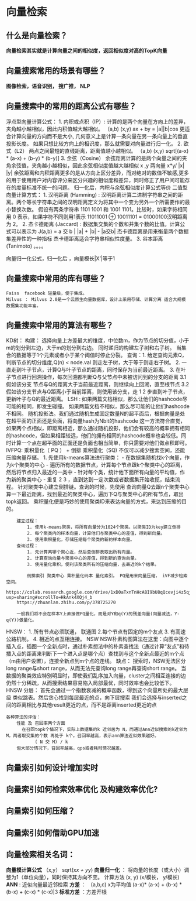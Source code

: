 # 向量检索

## 什么是向量检索？
  **向量检索其实就是计算向量之间的相似度，返回相似度对高的TopK向量**
## 向量搜索常用的场景有哪些？
  **图像检索，语音识别， 搜广推， NLP**
## 向量搜索中的常用的距离公式有哪些？
  浮点型向量计算公式：
    1. 内积或点积（IP）: 计算的是两个向量在方向上的差异，夹角越小越相似，因此内积值越大越相似。 （a,b) (x,y)  ax + by  = |a||b|cos
                 更适合计算向量的方向而不是大小,  几何意义上是计算一条向量在另一条向量上的垂直投影长度。 
                 如果只想比较方向上的相识度，那么就需要对向量进行归一化。
    2. 欧式（L2） 两点之间最短的直线距离，距离值越小越相似。 （a,b) (x,y)  sqrt[(a-x) * (a-x) + (b-y) * (b-y)]
    3. 余弦（Cosine） 余弦距离计算的是两个向量之间的夹角余弦值，夹角越小越相似，因此余弦相似度值越大越相似  x ,y 两向量 x*y/ |x| |y|
        余弦距离和内积距离更多的是从方向上区分差异，而对绝对的数值不敏感,更多的用于使用用户对内容评分来区分兴趣的相似度和差异，同时修正了用户间可能存在的度量标准不统一的问题。 归一化后，内积与余弦相似度计算公式等价
  二值型向量计算方式：
    1. 汉明距离 (Hamming) :  汉明距离计算二进制字符串之间的距离。两个等长字符串之间的汉明距离定义为将其中一个变为另外一个所需要作的最小替换次数。
        假设有两条字符串 1101 1001 和 1001 1101。比较时，如果字符相同用 0 表示，如果字符不同则用1表示 11011001 ⊕ 10011101 = 01000100汉明距离为 2。
    2. 杰卡德距离 (Jaccard) :
             数据集交集的个数和并集个数的比值。计算公式可以表示为 
            J(a,b) = a 交 b | |a| + |b| - |a交b|  杰卡德距离是用来衡量两个数据集差异性的一种指标 杰卡德距离适合字符串相似性度量。
    3. 谷本距离 (Tanimoto) 。。。。

  向量归一化公式，归一化后 ，向量模长|X’|等于1 

## 向量搜索中常用的库有哪些？
    Faiss  facebook 轻量级，便于集成。
    Milvus ： Milvus 2.0是一个云原生向量数据库，设计上采用存储、计算分离 适合大规模数据集功能丰富。
## 向量搜索中常用的算法有哪些？
   KD树：
        构建：
            选择向量上方差最大的维度，中位数m，作为节点的切分值，小于m的划分到左边，大于m的划分到右边。 同时递归的构建左子树和右子树。
            当集合的数据等于1个元素或者小于某个阈值时停止分裂。
        查询：1. 给定查询元素Q，判断节点的切分维度,Q(n) < node.val 则走左子树，大于等于则走右子树。 
             2. 一直走到叶子节点，计算Q与叶子节点的距离，同时保存为当前最近距离。
             3. 在叶子节点进行回溯操作，每次回溯都判断Q与父节点中未被访问到的分支的距离
                3.1 假如该分支 节点与Q的距离大于当前最近距离，则继续向上回溯，直至根节点
                3.2 假如该分支节点与Q距离小于当前距离，则使用该分支，走 1 2 步直到叶子节点，更新叶子与Q的最近距离。 
   LSH :
        如果两篇文档相似，那么让他们的hashcode尽可能的相同，即发生碰撞。
        如果两篇文档不相似，那么尽可能的让他们hashcode不相同。
        随机投影法。我们通过随机生成固定数量N的超平面后，根据向量是处在超平面的正面还是负面，将向量hash为Nbit的hashcode
        这一方法符合直觉，如果两个点相似，即距离相近，那么通过随机投影，他们会有较高的概率拥有相同的hashcode，但如果相距较远，他们的拥有相同的hashcode概率也会较低。同时计算一个点在超平面的正面还是负面也相当简单，你只需要对他们做点积即可。
   IVFPQ: 乘积量化（ PQ ） + 倒排  乘积量化（SQ)
        不仅可以减少搜索空间，还能压缩向量存储。
        1. 先使用k-means算法进行聚类：
            - 在数据集随机找k个向量，作为k个聚类的中心
            - 遍历所有的数据节点，计算每个节点跟k个聚类中心的距离，然后将节点归入最近的一类中
            - 针对每个类，统计他下面所有向量的平均值，作为新的聚类中心
            - 重复 2 3 ，直到达到一定次数或者数据集开始收揽，结束流程。
        针对聚类中心建立倒排链。查询的时候，先使用 查询向量Q去跟n个聚类中心算一下最近距离，找到最近的聚类中心，遍历下Q与聚类中心的所有节点，取出topk返回。
        乘积量化便是巧妙的使用聚类ID来表达向量的方式，来达到压缩的目的。

        建立过程：
            1. 使用k-means聚类，将所有向量分为1024个聚类。以聚类ID为key建立倒排
            2. 每个聚类内的样本向量，计算他们与聚类中心的差值，得到新向量。
            3. 使用乘积量化，存储压缩每个聚类的新的样本向量。
        查询过程：
            1. 先计算离哪个聚心近，然后查倒排表取出所有向量。
            2. 计算查询向量与聚类中心的差值，得到新的查询向量。
            3. 使用量化乘积，便利该聚类所有的压缩向量，去最近的k个结果。

            倒排索引 聚类中心 乘积量化码本 量化索引。 PQ是用来向量压缩， iVF减少检索空间。
        https://colab.research.google.com/drive/1xD0aTxnTnHcA8I9bU8qQcevji4z5qj8O?usp=sharing#scrollTo=HkAnk4XQj4_b
        https://zhuanlan.zhihu.com/p/378725270

        一般我们将不会在样本Y上直接做PQ量化，而是对Y和q(Y)的残差向量(向量减法，Y-q(Y))做量化。

   HNSW： 
    1. 所有节点必须联通， 联通图
    2.每个节点有固定的m个友点
    3. 有高速公路机制。
    4. 相近的点互相连接。
     NSW
        NSW朴素构图算法在这里：向图中逐个插入点，插图一个全新点时，通过朴素想法中的朴素查找法（通过计算“友点”和待插入点的距离来判断下一个进入点是哪个点）查找到与这个全新点最近的m个点（m由用户设置），连接全新点到m个点的连线。
        缺点：
            搜索时，NSW无法区分long range与short range，从而无法先查询long range再查询short range。
            当数据的聚类效应特别明显时，即使我们乱序加入向量，cluster之间相互连接的边仍然十分稀疏，从而搜索结果容易陷入局部最优，同时效率也会比较低下。
    HNSW 分层：
        首先会通过一个指数衰减的概率函数，得到这个向量所处的最大层级 类似跳表。然后贪心找到每层最近的点，向下层搜索
        我们会选择与inserted之间的距离相比与其他result更近的点，而不是距离inserted更近的点
        
    各种算法的评估：
        性能 及 召回率两个方面
          在召回topk个情况下，实际上数据集的k 近邻居为 N，而通过Ann近似搜索的k近邻为M，两者取交集的个数 再处于 k个。召回率越高，表示ann算法近似效果越好。
               ( N 交 M) / k 
        但大部分情况下，召回率越高，qps或者耗时情况越差。
## 向量索引如何设计增加实时
## 向量索引如何检索效率优化 及构建效率优化?
## 向量索引如何压缩？
## 向量索引如何借助GPU加速
## 


## 向量检索相关名词：
  **向量模计算公式** （x,y） sqrt(x*x + y*y)
  **向量归一化** ： 将向量的长度（或大小）调整为1（单位向量），同时保持其方向不变。 计算方法 (x, y)  (x/模长， y/模长)
  **ANN** : 近似向量最近邻检索
  **方差** ： （a,b,c) x为平均值  (a-x)* (a-x) + (b-x) * (b-x) + (c-x) * (c-x)|3
  **标准方差** ：方差开根